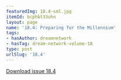 ```yaml
---
featuredImg: 18.4-sml.jpg
itemId: bcphbt33uhn
layout: page
name: '18.4: Preparing for the Millennium'
tags:
- hasAuthor: dreamnetwork
- hasTag: dream-network-volume-18
type: post
urlSlug: '18.4'
---
```

<a href="../files/pdfs/Volume_18/18.4-Dream-Network-Vol-18-No-4.pdf" download="">Download issue 18.4</a>